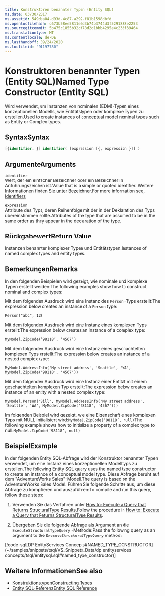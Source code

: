 ```yaml
---
title: Konstruktoren benannter Typen (Entity SQL)
ms.date: 03/30/2017
ms.assetid: 549dea04-d93d-4c87-a292-f81b1598dbfd
ms.openlocfilehash: c673b58ee5811e3d3b74b3744d3f5291888e2253
ms.sourcegitcommit: 5b475c1855b32cf78d2d1bbb4295e4c236f39464
ms.translationtype: MT
ms.contentlocale: de-DE
ms.lasthandoff: 09/24/2020
ms.locfileid: "91197780"
---
```

# <a name="named-type-constructor-entity-sql"></a><span data-ttu-id="df714-102">Konstruktoren benannter Typen (Entity SQL)</span><span class="sxs-lookup"><span data-stu-id="df714-102">Named Type Constructor (Entity SQL)</span></span>

<span data-ttu-id="df714-103">Wird verwendet, um Instanzen von nominalen (EDM)-Typen eines konzeptionellen Modells, wie Entitätstypen oder komplexe Typen zu erstellen.</span><span class="sxs-lookup"><span data-stu-id="df714-103">Used to create instances of conceptual model nominal types such as Entity or Complex types.</span></span>  
  
## <a name="syntax"></a><span data-ttu-id="df714-104">Syntax</span><span class="sxs-lookup"><span data-stu-id="df714-104">Syntax</span></span>  
  
```sql  
[{identifier. }] identifier( [expression [{, expression }]] )  
```  
  
## <a name="arguments"></a><span data-ttu-id="df714-105">Argumente</span><span class="sxs-lookup"><span data-stu-id="df714-105">Arguments</span></span>  

 `identifier`  
 <span data-ttu-id="df714-106">Wert, der ein einfacher Bezeichner oder ein Bezeichner in Anführungszeichen ist.</span><span class="sxs-lookup"><span data-stu-id="df714-106">Value that is a simple or quoted identifier.</span></span> <span data-ttu-id="df714-107">Weitere Informationen finden [Sie unter](identifiers-entity-sql.md) Bezeichner.</span><span class="sxs-lookup"><span data-stu-id="df714-107">For more information see, [Identifiers](identifiers-entity-sql.md)</span></span>  
  
 `expression`  
 <span data-ttu-id="df714-108">Attribute des Typs, deren Reihenfolge mit der in der Deklaration des Typs übereinstimmen sollte.</span><span class="sxs-lookup"><span data-stu-id="df714-108">Attributes of the type that are assumed to be in the same order as they appear in the declaration of the type.</span></span>  
  
## <a name="return-value"></a><span data-ttu-id="df714-109">Rückgabewert</span><span class="sxs-lookup"><span data-stu-id="df714-109">Return Value</span></span>  

 <span data-ttu-id="df714-110">Instanzen benannter komplexer Typen und Entitätstypen.</span><span class="sxs-lookup"><span data-stu-id="df714-110">Instances of named complex types and entity types.</span></span>  
  
## <a name="remarks"></a><span data-ttu-id="df714-111">Bemerkungen</span><span class="sxs-lookup"><span data-stu-id="df714-111">Remarks</span></span>  

 <span data-ttu-id="df714-112">In den folgenden Beispielen wird gezeigt, wie nominale und komplexe Typen erstellt werden:</span><span class="sxs-lookup"><span data-stu-id="df714-112">The following examples show how to construct nominal and complex types:</span></span>  
  
 <span data-ttu-id="df714-113">Mit dem folgenden Ausdruck wird eine Instanz des `Person` -Typs erstellt:</span><span class="sxs-lookup"><span data-stu-id="df714-113">The expression below creates an instance of a `Person` type:</span></span>  
  
 `Person("abc", 12)`  
  
 <span data-ttu-id="df714-114">Mit dem folgenden Ausdruck wird eine Instanz eines komplexen Typs erstellt:</span><span class="sxs-lookup"><span data-stu-id="df714-114">The expression below creates an instance of a complex type:</span></span>  
  
 `MyModel.ZipCode(‘98118’, ‘4567’)`  
  
 <span data-ttu-id="df714-115">Mit dem folgenden Ausdruck wird eine Instanz eines geschachtelten komplexen Typs erstellt:</span><span class="sxs-lookup"><span data-stu-id="df714-115">The expression below creates an instance of a nested complex type:</span></span>  
  
 `MyModel.AddressInfo('My street address', 'Seattle', 'WA', MyModel.ZipCode('98118', '4567'))`  
  
 <span data-ttu-id="df714-116">Mit dem folgenden Ausdruck wird eine Instanz einer Entität mit einem geschachtelten komplexen Typ erstellt:</span><span class="sxs-lookup"><span data-stu-id="df714-116">The expression below creates an instance of an entity with a nested complex type:</span></span>  
  
 `MyModel.Person("Bill", MyModel.AddressInfo('My street address', 'Seattle', 'WA', MyModel.ZipCode('98118', '4567')))`  
  
 <span data-ttu-id="df714-117">Im folgenden Beispiel wird gezeigt, wie eine Eigenschaft eines komplexen Typs mit NULL initialisiert wird:`MyModel.ZipCode(‘98118’, null)`</span><span class="sxs-lookup"><span data-stu-id="df714-117">The following example shows how to initialize a property of a complex type to null:`MyModel.ZipCode(‘98118’, null)`</span></span>  
  
## <a name="example"></a><span data-ttu-id="df714-118">Beispiel</span><span class="sxs-lookup"><span data-stu-id="df714-118">Example</span></span>  

 <span data-ttu-id="df714-119">In der folgenden Entity SQL-Abfrage wird der Konstruktor benannter Typen verwendet, um eine Instanz eines konzeptionellen Modelltyps zu erstellen.</span><span class="sxs-lookup"><span data-stu-id="df714-119">The following Entity SQL query uses the named type constructor to create an instance of a conceptual model type.</span></span> <span data-ttu-id="df714-120">Diese Abfrage beruht auf dem "AdventureWorks Sales"-Modell.</span><span class="sxs-lookup"><span data-stu-id="df714-120">The query is based on the AdventureWorks Sales Model.</span></span> <span data-ttu-id="df714-121">Führen Sie folgende Schritte aus, um diese Abfrage zu kompilieren und auszuführen:</span><span class="sxs-lookup"><span data-stu-id="df714-121">To compile and run this query, follow these steps:</span></span>  
  
1. <span data-ttu-id="df714-122">Verwenden Sie das Verfahren unter [How to: Execute a Query that Returns StructuralType Results](../how-to-execute-a-query-that-returns-structuraltype-results.md).</span><span class="sxs-lookup"><span data-stu-id="df714-122">Follow the procedure in [How to: Execute a Query that Returns StructuralType Results](../how-to-execute-a-query-that-returns-structuraltype-results.md).</span></span>  
  
2. <span data-ttu-id="df714-123">Übergeben Sie die folgende Abfrage als Argument an die `ExecuteStructuralTypeQuery` -Methode:</span><span class="sxs-lookup"><span data-stu-id="df714-123">Pass the following query as an argument to the `ExecuteStructuralTypeQuery` method:</span></span>  
  
 [!code-sql[DP EntityServices Concepts#NAMED_TYPE_CONSTRUCTOR](~/samples/snippets/tsql/VS_Snippets_Data/dp entityservices concepts/tsql/entitysql.sql#named_type_constructor)]  
  
## <a name="see-also"></a><span data-ttu-id="df714-124">Weitere Informationen</span><span class="sxs-lookup"><span data-stu-id="df714-124">See also</span></span>

- [<span data-ttu-id="df714-125">Konstruktionstypen</span><span class="sxs-lookup"><span data-stu-id="df714-125">Constructing Types</span></span>](constructing-types-entity-sql.md)
- [<span data-ttu-id="df714-126">Entity SQL-Referenz</span><span class="sxs-lookup"><span data-stu-id="df714-126">Entity SQL Reference</span></span>](entity-sql-reference.md)
